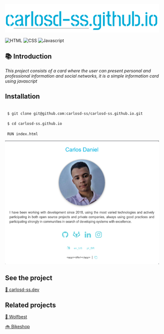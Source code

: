 <img src="https://github.com/carlosd-ss/carlosd-ss.github.io/blob/master/.github/carlos.svg" widht="200">


![HTML](https://img.shields.io/badge/HTML-%23E34F26?style=for-the-badge&logo=HTML5&labelColor=%23444444)
![CSS](https://img.shields.io/badge/CSS-%231572B6?style=for-the-badge&logo=CSS3&logoColor=blue&labelColor=%23444444)
![Javascript](https://img.shields.io/badge/JAVASCRIPT-%23F7DF1E?style=for-the-badge&logo=JavaScript&labelColor=%23444444)




## :books: Introduction

*This project consists of a card where the user can present personal and professional information and social networks, it is a simple information card using javascript*


## Installation


```zsh

 $ git clone git@github.com:carlosd-ss/carlosd-ss.github.io.git

 $ cd carlosd-ss.github.io
 
 RUN index.html
```


<img src="https://github.com/carlosd-ss/carlosd-ss.github.io/blob/master/.github/self.png" widht="200">



## See the project

[:briefcase: carlosd-ss.dev](https://carlosd-ss.github.io/?l=en_US)

## Related projects

[:wolf: Wolfbest](https://github.com/carlosd-ss/wolfbest)

[:bike: Bikeshop](https://carlosd-ss.github.io/bikeshop/)
